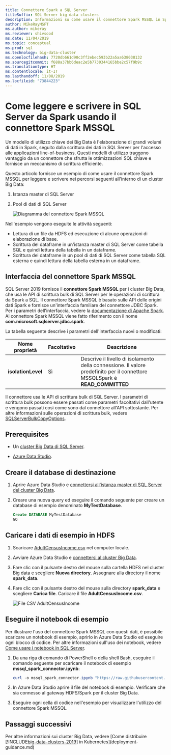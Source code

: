 ```yaml
---
title: Connettere Spark a SQL Server
titleSuffix: SQL Server big data clusters
description: Informazioni su come usare il connettore Spark MSSQL in Spark per operazioni di lettura e scrittura in SQL Server.
author: MikeRayMSFT
ms.author: mikeray
ms.reviewer: shivsood
ms.date: 11/04/2019
ms.topic: conceptual
ms.prod: sql
ms.technology: big-data-cluster
ms.openlocfilehash: 7720db661d90c3ff2ebec593b22a5aa638038132
ms.sourcegitcommit: f688a37bb6deac2e5b7730344165bbe2c57f9b9c
ms.translationtype: HT
ms.contentlocale: it-IT
ms.lasthandoff: 11/08/2019
ms.locfileid: "73844223"
---
```

# <a name="how-to-read-and-write-to-sql-server-from-spark-using-the-mssql-spark-connector"></a>Come leggere e scrivere in SQL Server da Spark usando il connettore Spark MSSQL

Un modello di utilizzo chiave dei Big Data è l'elaborazione di grandi volumi di dati in Spark, seguito dalla scrittura dei dati in SQL Server per l'accesso alle applicazioni line-of-business. Questi modelli di utilizzo traggono vantaggio da un connettore che sfrutta le ottimizzazioni SQL chiave e fornisce un meccanismo di scrittura efficiente.

Questo articolo fornisce un esempio di come usare il connettore Spark MSSQL per leggere e scrivere nei percorsi seguenti all'interno di un cluster Big Data:

1. Istanza master di SQL Server
1. Pool di dati di SQL Server

   ![Diagramma del connettore Spark MSSQL](./media/spark-mssql-connector/mssql-spark-connector-diagram.png)

Nell'esempio vengono eseguite le attività seguenti:

- Lettura di un file da HDFS ed esecuzione di alcune operazioni di elaborazione di base.
- Scrittura del dataframe in un'istanza master di SQL Server come tabella SQL e quindi lettura della tabella in un dataframe.
- Scrittura del dataframe in un pool di dati di SQL Server come tabella SQL esterna e quindi lettura della tabella esterna in un dataframe.

## <a name="mssql-spark-connector-interface"></a>Interfaccia del connettore Spark MSSQL

SQL Server 2019 fornisce il **connettore Spark MSSQL** per i cluster Big Data, che usa le API di scrittura bulk di SQL Server per le operazioni di scrittura da Spark a SQL. Il connettore Spark MSSQL è basato sulle API delle origini dati Spark e fornisce un'interfaccia familiare del connettore JDBC Spark. Per i parametri dell'interfaccia, vedere la [documentazione di Apache Spark](http://spark.apache.org/docs/latest/sql-data-sources-jdbc.html). Al connettore Spark MSSQL viene fatto riferimento con il nome **com.microsoft.sqlserver.jdbc.spark**.

La tabella seguente descrive i parametri dell'interfaccia nuovi o modificati:

| Nome proprietà | Facoltativo | Descrizione |
|---|---|---|
| **isolationLevel** | Sì | Descrive il livello di isolamento della connessione. Il valore predefinito per il connettore MSSQLSpark è **READ_COMMITTED** |

Il connettore usa le API di scrittura bulk di SQL Server. I parametri di scrittura bulk possono essere passati come parametri facoltativi dall'utente e vengono passati così come sono dal connettore all'API sottostante. Per altre informazioni sulle operazioni di scrittura bulk, vedere [SQLServerBulkCopyOptions]( ../connect/jdbc/using-bulk-copy-with-the-jdbc-driver.md#sqlserverbulkcopyoptions).

## <a name="prerequisites"></a>Prerequisites

- Un [cluster Big Data di SQL Server](deploy-get-started.md).

- [Azure Data Studio](https://aka.ms/getazuredatastudio).

## <a name="create-the-target-database"></a>Creare il database di destinazione

1. Aprire Azure Data Studio e [connettersi all'istanza master di SQL Server del cluster Big Data](connect-to-big-data-cluster.md).

1. Creare una nuova query ed eseguire il comando seguente per creare un database di esempio denominato **MyTestDatabase**.

   ```sql
   Create DATABASE MyTestDatabase
   GO
   ```

## <a name="load-sample-data-into-hdfs"></a>Caricare i dati di esempio in HDFS

1. Scaricare [AdultCensusIncome.csv](https://amldockerdatasets.azureedge.net/AdultCensusIncome.csv) nel computer locale.

1. Avviare Azure Data Studio e [connettersi al cluster Big Data](connect-to-big-data-cluster.md).

1. Fare clic con il pulsante destro del mouse sulla cartella HDFS nel cluster Big data e scegliere **Nuova directory**. Assegnare alla directory il nome **spark_data**.

1. Fare clic con il pulsante destro del mouse sulla directory **spark_data** e scegliere **Carica file**. Caricare il file **AdultCensusIncome.csv**.

   ![File CSV AdultCensusIncome](./media/spark-mssql-connector/spark_data.png)

## <a name="run-the-sample-notebook"></a>Eseguire il notebook di esempio

Per illustrare l'uso del connettore Spark MSSQL con questi dati, è possibile scaricare un notebook di esempio, aprirlo in Azure Data Studio ed eseguire ogni blocco di codice. Per altre informazioni sull'uso dei notebook, vedere [Come usare i notebook in SQL Server](notebooks-guidance.md).

1. Da una riga di comando di PowerShell o della shell Bash, eseguire il comando seguente per scaricare il notebook di esempio **mssql_spark_connector.ipynb**:

   ```PowerShell
   curl -o mssql_spark_connector.ipynb "https://raw.githubusercontent.com/microsoft/sql-server-samples/master/samples/features/sql-big-data-cluster/spark/data-virtualization/mssql_spark_connector.ipynb"
   ```

1. In Azure Data Studio aprire il file del notebook di esempio. Verificare che sia connesso al gateway HDFS/Spark per il cluster Big Data.

1. Eseguire ogni cella di codice nell'esempio per visualizzare l'utilizzo del connettore Spark MSSQL.

## <a name="next-steps"></a>Passaggi successivi

Per altre informazioni sui cluster Big Data, vedere [Come distribuire [!INCLUDE[big-data-clusters-2019](../includes/ssbigdataclusters-ss-nover.md)] in Kubernetes](deployment-guidance.md)